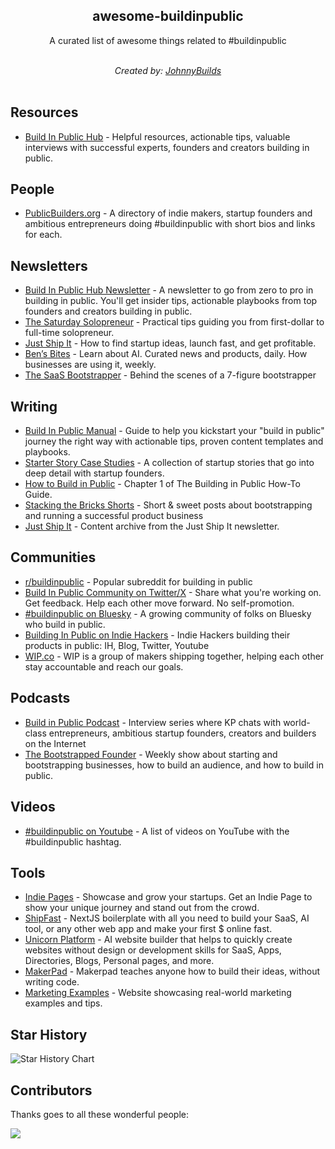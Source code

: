 <h2 align='center'>awesome-buildinpublic</h2>

<p align='center'>
A curated list of awesome things related to #buildinpublic
<br><br>

<p align='center'>
<i>Created by: <a href='https://johnnybuilds.com' target="_blank">JohnnyBuilds</a></i>
<br><br>

## Resources

- [Build In Public Hub](https://buildinpublic.xyz/) - Helpful resources, actionable tips, valuable interviews with successful experts, founders and creators building in public. 

## People

- [PublicBuilders.org](https://publicbuilders.org) - A directory of indie makers, startup founders and ambitious entrepreneurs doing #buildinpublic with short bios and links for each.

## Newsletters

- [Build In Public Hub Newsletter](https://buildinpublichub.substack.com/) - A newsletter to go from zero to pro in building in public. You'll get insider tips, actionable playbooks from top founders and creators building in public.
- [The Saturday Solopreneur](https://www.justinwelsh.me/newsletters) - Practical tips guiding you from first-dollar to full-time solopreneur.
- [Just Ship It](https://marclou.beehiiv.com/) - How to find startup ideas, launch fast, and get profitable.
- [Ben’s Bites](https://bensbites.beehiiv.com/subscribe) - Learn about AI. Curated news and products, daily. How businesses are using it, weekly.
- [The SaaS Bootstrapper](https://thesaasbootstrapper.co/) - Behind the scenes of a 7-figure bootstrapper

## Writing

- [Build In Public Manual](https://thisiskp.com/resources/build-in-public-manual) - Guide to help you kickstart your "build in public" journey the right way with actionable tips, proven content templates and playbooks.
- [Starter Story Case Studies](https://www.starterstory.com/explore) - A collection of startup stories that go into deep detail with startup founders.
- [How to Build in Public](https://gabygoldberg.medium.com/the-building-in-public-how-to-guide-219d417f00c1) - Chapter 1 of The Building in Public How-To Guide.
- [Stacking the Bricks Shorts]([https://shorts.stackingthebricks.com/page/2/](https://shorts.stackingthebricks.com/)) - Short & sweet posts about bootstrapping and running a successful product business
- [Just Ship It](https://marclou.beehiiv.com/) - Content archive from the Just Ship It newsletter.

## Communities

- [r/buildinpublic](https://www.reddit.com/r/buildinpublic/) - Popular subreddit for building in public
- [Build In Public Community on Twitter/X](https://x.com/i/communities/1493446837214187523) - Share what you're working on. Get feedback. Help each other move forward. No self-promotion.
- [#buildinpublic on Bluesky](https://bsky.app/hashtag/buildinpublic) - A growing community of folks on Bluesky who build in public.
- [Building In Public on Indie Hackers](https://www.indiehackers.com/group/building-in-public) - Indie Hackers building their products in public: IH, Blog, Twitter, Youtube
- [WIP.co](https://wip.co/) - WIP is a group of makers shipping together, helping each other stay accountable and reach our goals.

## Podcasts

- [Build in Public Podcast](https://www.buildinpublicpodcast.com/) - Interview series where KP chats with world-class entrepreneurs, ambitious startup founders, creators and builders on the Internet
- [The Bootstrapped Founder](https://thebootstrappedfounder.com/podcast/) - Weekly show about starting and bootstrapping businesses, how to build an audience, and how to build in public.

## Videos

- [#buildinpublic on Youtube](https://www.youtube.com/hashtag/buildinpublic) - A list of videos on YouTube with the #buildinpublic hashtag.

## Tools

- [Indie Pages](https://indiepa.ge/) - Showcase and grow your startups. Get an Indie Page to show your unique journey and stand out from the crowd.
- [ShipFast](https://shipfa.st/) - NextJS boilerplate with all you need to build your SaaS, AI tool, or any other web app and make your first $ online fast.
- [Unicorn Platform](https://unicornplatform.com/) - AI website builder that helps to quickly create websites without design or development skills for SaaS, Apps, Directories, Blogs, Personal pages, and more.
- [MakerPad](https://makerpad.zapier.com/) - Makerpad teaches anyone how to build their ideas, without writing code.
- [Marketing Examples](https://marketingexamples.com/) - Website showcasing real-world marketing examples and tips.

## Star History

<picture>
  <source media="(prefers-color-scheme: dark)" srcset="https://api.star-history.com/svg?repos=johnnybuildsyo/awesome-buildinpublic&type=Date&theme=dark" />
  <source media="(prefers-color-scheme: light)" srcset="https://api.star-history.com/svg?repos=johnnybuildsyo/awesome-buildinpublic&type=Date" />
  <img alt="Star History Chart" src="https://api.star-history.com/svg?repos=johnnybuildsyo/awesome-buildinpublic&type=Date" />
</picture>

## Contributors

Thanks goes to all these wonderful people:

<a href="https://github.com/birobirobiro/awesome-shadcn-ui/graphs/contributors">
  <img src="https://contrib.rocks/image?repo=johnnybuildsyo/awesome-buildinpublic" />
</a>
